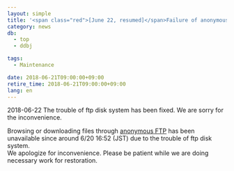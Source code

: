 ```yaml
---
layout: simple
title: '<span class="red">[June 22, resumed]</span>Failure of anonymous FTP service'
category: news
db:
  - top
  - ddbj

tags:
  - Maintenance

date: 2018-06-21T09:00:00+09:00
retire_time: 2018-06-21T09:00:00+09:00
lang: en
---
```


<p class="red">2018-06-22 The trouble of ftp disk system has been fixed. We are sorry for the inconvenience.</p>

<p>Browsing or downloading files through <a href="https://ddbj.nig.ac.jp/public/">anonymous FTP</a> has been unavailable since around 6/20 16:52 (JST) due to the trouble of ftp disk system.<br> We apologize for inconvenience. Please be patient while we are doing necessary work for restoration.</p>
